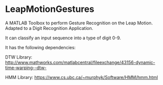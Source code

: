 # LeapMotionGestures
A MATLAB Toolbox to perform Gesture Recognition on the Leap Motion. 
Adapted to a Digit Recognition Application.

It can classify an input sequence into a type of digit 0-9.



It has the following dependencies:

DTW Library: http://www.mathworks.com/matlabcentral/fileexchange/43156-dynamic-time-warping--dtw-

HMM Library: https://www.cs.ubc.ca/~murphyk/Software/HMM/hmm.html

